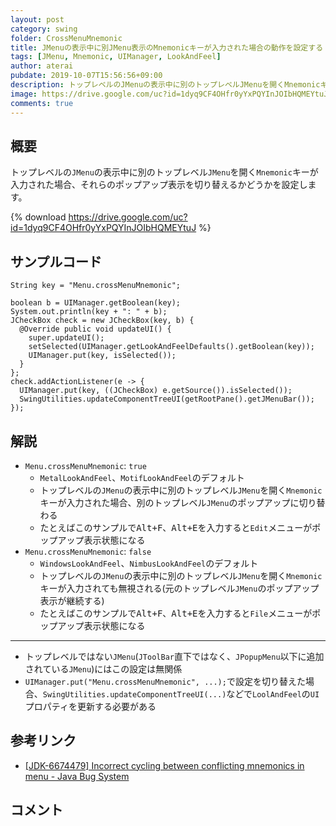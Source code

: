 ```yaml
---
layout: post
category: swing
folder: CrossMenuMnemonic
title: JMenuの表示中に別JMenu表示のMnemonicキーが入力された場合の動作を設定する
tags: [JMenu, Mnemonic, UIManager, LookAndFeel]
author: aterai
pubdate: 2019-10-07T15:56:56+09:00
description: トップレベルのJMenuの表示中に別のトップレベルJMenuを開くMnemonicキーが入力された場合、それらのポップアップ表示を切り替えるかどうかを設定します。
image: https://drive.google.com/uc?id=1dyq9CF4OHfr0yYxPQYInJOIbHQMEYtuJ
comments: true
---
```

## 概要
トップレベルの`JMenu`の表示中に別のトップレベル`JMenu`を開く`Mnemonic`キーが入力された場合、それらのポップアップ表示を切り替えるかどうかを設定します。

{% download https://drive.google.com/uc?id=1dyq9CF4OHfr0yYxPQYInJOIbHQMEYtuJ %}

## サンプルコード
<pre class="prettyprint"><code>String key = "Menu.crossMenuMnemonic";

boolean b = UIManager.getBoolean(key);
System.out.println(key + ": " + b);
JCheckBox check = new JCheckBox(key, b) {
  @Override public void updateUI() {
    super.updateUI();
    setSelected(UIManager.getLookAndFeelDefaults().getBoolean(key));
    UIManager.put(key, isSelected());
  }
};
check.addActionListener(e -&gt; {
  UIManager.put(key, ((JCheckBox) e.getSource()).isSelected());
  SwingUtilities.updateComponentTreeUI(getRootPane().getJMenuBar());
});
</code></pre>

## 解説
- `Menu.crossMenuMnemonic`: `true`
    - `MetalLookAndFeel`、`MotifLookAndFeel`のデフォルト
    - トップレベルの`JMenu`の表示中に別のトップレベル`JMenu`を開く`Mnemonic`キーが入力された場合、別のトップレベル`JMenu`のポップアップに切り替わる
    - たとえばこのサンプルで<kbd>Alt+F</kbd>、<kbd>Alt+E</kbd>を入力すると`Edit`メニューがポップアップ表示状態になる
- `Menu.crossMenuMnemonic`: `false`
    - `WindowsLookAndFeel`、`NimbusLookAndFeel`のデフォルト
    - トップレベルの`JMenu`の表示中に別のトップレベル`JMenu`を開く`Mnemonic`キーが入力されても無視される(元のトップレベル`JMenu`のポップアップ表示が継続する)
    - たとえばこのサンプルで<kbd>Alt+F</kbd>、<kbd>Alt+E</kbd>を入力すると`File`メニューがポップアップ表示状態になる

<!-- dummy comment line for breaking list -->

- - - -
- トップレベルではない`JMenu`(`JToolBar`直下ではなく、`JPopupMenu`以下に追加されている`JMenu`)にはこの設定は無関係
- `UIManager.put("Menu.crossMenuMnemonic", ...);`で設定を切り替えた場合、`SwingUtilities.updateComponentTreeUI(...)`などで`LoolAndFeel`の`UI`プロパティを更新する必要がある

<!-- dummy comment line for breaking list -->

## 参考リンク
- [&#91;JDK-6674479&#93; Incorrect cycling between conflicting mnemonics in menu - Java Bug System](https://bugs.openjdk.java.net/browse/JDK-6674479)

<!-- dummy comment line for breaking list -->

## コメント
